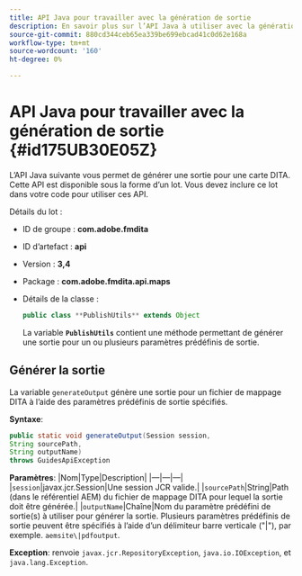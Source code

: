 ```yaml
---
title: API Java pour travailler avec la génération de sortie
description: En savoir plus sur l’API Java à utiliser avec la génération de sortie
source-git-commit: 880cd344ceb65ea339be699ebcad41c0d62e168a
workflow-type: tm+mt
source-wordcount: '160'
ht-degree: 0%

---
```


# API Java pour travailler avec la génération de sortie {#id175UB30E05Z}

L’API Java suivante vous permet de générer une sortie pour une carte DITA. Cette API est disponible sous la forme d’un lot. Vous devez inclure ce lot dans votre code pour utiliser ces API.

Détails du lot :

- ID de groupe : **com.adobe.fmdita**

- ID d’artefact : **api**

- Version : **3,4**

- Package : ****com.adobe.fmdita.api.maps****

- Détails de la classe :

  ```JAVA
  public class **PublishUtils** extends Object
  ```

  La variable **`PublishUtils`** contient une méthode permettant de générer une sortie pour un ou plusieurs paramètres prédéfinis de sortie.


## Générer la sortie

La variable ``generateOutput`` génère une sortie pour un fichier de mappage DITA à l’aide des paramètres prédéfinis de sortie spécifiés.

**Syntaxe**:

```JAVA
public static void generateOutput(Session session,
String sourcePath,
String outputName)
throws GuidesApiException
```

**Paramètres**: |Nom|Type|Description| |—|—|—| |`session`|javax.jcr.Session|Une session JCR valide.| |``sourcePath``|String|Path \(dans le référentiel AEM\) du fichier de mappage DITA pour lequel la sortie doit être générée.| |``outputName``|Chaîne|Nom du paramètre prédéfini de sortie\(s\) à utiliser pour générer la sortie. Plusieurs paramètres prédéfinis de sortie peuvent être spécifiés à l’aide d’un délimiteur barre verticale \(&quot;\|&quot;\), par exemple. `aemsite\|pdfoutput`.

**Exception**: renvoie ``javax.jcr.RepositoryException``, `java.io.IOException`, et `java.lang.Exception`.
